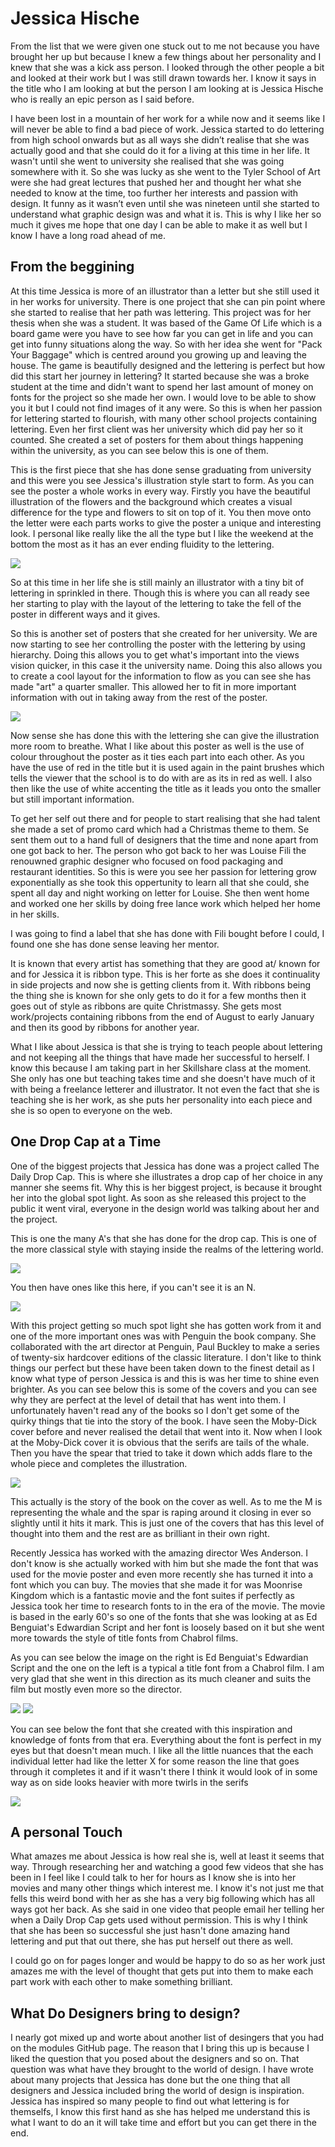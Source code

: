 Jessica Hische
======

From the list that we were given one stuck out to me not because you have brought her up but because I knew a few things about her personality and I knew that she was a kick ass person. I looked through the other people a bit and looked at their work but I was still drawn towards her. I know it says in the title who I am looking at but the person I am looking at is Jessica Hische who is really an epic person as I said before. 

I have been lost in a mountain of her work for a while now and it seems like I will never be able to find a bad piece of work. Jessica started to do lettering from high school onwards but as all ways she didn’t realise that she was actually good and that she could do it for a living at this time in her life. It wasn't until she went to university she realised that she was going somewhere with it. So she was lucky as she went to the Tyler School of Art were she had great lectures that pushed her and thought her what she needed to know at the time, too further her interests and passion with design. It funny as it wasn’t even until she was nineteen until she started to understand what graphic design was and what it is. This is why I like her so much it gives me hope that one day I can be able to make it as well but I know I have a long road ahead of me.

From the beggining
------------------

At this time Jessica is more of an illustrator than a letter but she still used it in her works for university. There is one project that she can pin point where she started to realise that her path was lettering. This project was for her thesis when she was a student. It was based of the Game Of Life which is a board game were you have to see how far you can get in life and you can get into funny situations along the way. So with her idea she went for "Pack Your Baggage" which is centred around you growing up and leaving the house. The game is beautifully designed and the lettering is perfect but how did this start her journey in lettering? It started because she was a broke student at the time and didn't want to spend her last amount of money on fonts for the project so she made her own. I would love to be able to show you it but I could not find images of it any were. So this is when her passion for lettering started to flourish, with many other school projects containing lettering. Even her first client was her university which did pay her so it counted. She created a set of posters for them about things happening within the university, as you can see below this is one of them.

This is the first piece that she has done sense graduating from university and this were you see Jessica's illustration style start to form. As you can see the poster a whole works in every way. Firstly you have the beautiful illustration of the flowers and the background which creates a visual difference for the type and flowers to sit on top of it. You then move onto the letter were each parts works to give the poster a unique and interesting look. I personal like really like the all the type but I like the weekend at the bottom the most as it has an ever ending fluidity to the lettering. 

<img src="/img/tyle_school_of_art.png">

So at this time in her life she is still mainly an illustrator with a tiny bit of lettering in sprinkled in there. Though this is where you can all ready see her starting to play with the layout of the lettering to take the fell of the poster in different ways and it gives.

So this is another set of posters that she created for her university. We are now starting to see her controlling the poster with the lettering by using hierarchy. Doing this allows you to get what's important into the views vision quicker, in this case it the university name. Doing this also allows you to create a cool layout for the information to flow as you can see she has made "art" a quarter smaller. This allowed her to fit in more important information with out in taking away from the rest of the poster.

<img src="/img/Tyler_school_fall_open.png">

 
Now sense she has done this with the lettering she can give the illustration more room to breathe. What I like about this poster as well is the use of colour throughout the poster as it ties each part into each other. As you have the use of red in the title but it is used again in the paint brushes which tells the viewer that the school is to do with are as its in red as well. I also then like the use of white accenting the title as it leads you onto the smaller but still important information.


To get her self out there and for people to start realising that she had talent she made a set of promo card which had a Christmas theme to them. Se sent them out to a hand full of designers that the time and none apart from one got back to her. The person who got back to her was Louise Fili the renouwned graphic designer who focused on food packaging and restaurant identities. So this is were you see her passion for lettering grow exponentially as she took this oppertunity to learn all that she could, she spent all day and night working on letter for Louise. She then went home and worked one her skills by doing free lance work which helped her home in her skills.

I was going to find a label that she has done with Fili bought before I could, I found one she has done sense leaving her mentor. 

It is known that every artist has something that they are good at/ known for and for Jessica it is ribbon type. This is her forte as she does it continuality in side projects and now she is getting clients from it. With ribbons being the thing she is known for she only gets to do it for a few months then it goes out of style as ribbons are quite Christmassy. She gets most work/projects containing ribbons from the end of August to early January and then its good by ribbons for another year.

What I like about Jessica is that she is trying to teach people about lettering and not keeping all the things that have made her successful to herself. I know this because I am taking part in her Skillshare class at the moment. She only has one but teaching takes time and she doesn't have much of it with being a freelance letterer and illustrator. It not even the fact that she is teaching she is her work, as she puts her personality into each piece and she is so open to everyone on the web.


One Drop Cap at a Time
----------------------

One of the biggest projects that Jessica has done was a project called The Daily Drop Cap. This is where she illustrates a drop cap of her choice in any manner she seems fit. Why this is her biggest project, is because it brought her into the global spot light. As soon as she released this project to the public it went viral, everyone in the design world was talking about her and the project. 

This is one the many A's that she has done for the drop cap. This is one of the more classical style with staying inside the realms of the lettering world.

<img src="/img/A.png">

You then have ones like this here, if you can't see it is an N.

<img src="/img/N.png">

With this project getting so much spot light she has gotten work from it and one of the more important ones was with Penguin the book company. She collaborated with the art director at Penguin, Paul Buckley to make a series of twenty-six hardcover editions of the classic literature. I don't like to think things our perfect but these have been taken down to the finest detail as I know what type of person Jessica is and this is was her time to shine even brighter. As you can see below this is some of the covers and you can see why they are perfect at the level of detail that has went into them. I unfortunately haven't read any of the books so I don't get some of the quirky things that tie into the story of the book. I have seen the Moby-Dick cover before and never realised the detail that went into it. Now when I look at the Moby-Dick cover it is obvious that the serifs are tails of the whale. Then you have the spear that tried to take it down which adds flare to the whole piece and completes the illustration. 

<img src="/img/moby.png">

This actually is the story of the book on the cover as well. As to me the M is representing the whale and the spar is raping around it closing in ever so slightly until it hits it mark. This is just one of the covers that has this level of thought into them and the rest are as brilliant in their own right.


Recently Jessica has worked with the amazing director Wes Anderson. I don't know is she actually worked with him but she made the font that was used for the movie poster and even more recently she has turned it into a font which you can buy. The movies that she made it for was Moonrise Kingdom which is a fantastic movie and the font suites if perfectly as Jessica took her time to research fonts to in the era of the movie. The movie is based in the early 60's so one of the fonts that she was looking at as Ed Benguiat's Edwardian Script and her font is loosely based on it but she went more towards the style of title fonts from Chabrol films.

As you can see below the image on the right is Ed Benguiat's Edwardian Script and the one on the left is a typical a title font from a Chabrol film. I am very glad that she went in this direction as its much cleaner and suits the film but mostly even more so the director. 

<img src="/img/femme.png"> <img src="/img/EdBenguiat.png">

You can see below the font that she created with this inspiration and knowledge of fonts from that era. Everything about the font is perfect in my eyes but that doesn't mean much. I like all the little nuances that the each individual letter had like the letter X for some reason the line that goes through it completes it and if it wasn't there I think it would look of in some way as on side looks heavier with more twirls in the serifs 

<img src="/img/jessica_font.png">


A personal Touch
----------------

What amazes me about Jessica is how real she is, well at least it seems that way. Through researching her and watching a good few videos that she has been in I feel like I could talk to her for hours as I know she is into her movies and many other things which interest me. I know it's not just me that fells this weird bond with her as she has a very big following which has all ways got her back. As she said in one video that people email her telling her when a Daily Drop Cap gets used without permission. This is why I think that she has been so successful she just hasn't done amazing hand lettering and put that out there, she has put herself out there as well.

I could go on for pages longer and would be happy to do so as her work just amazes me with the level of thought that gets put into them to make each part work with each other to make something brilliant. 

What Do Designers bring to design?
---------------------------------

I nearly got mixed up and worte about another list of desingers that you had on the modules GitHub page. The reason that I bring this up is because I liked the question that you posed about the designers and so on. That question was what have they brought to the world of design. I have wrote about many projects that Jessica has done but the one thing that all designers and Jessica included bring the world of design is inspiration. Jessica has inspired so many people to find out what lettering is for themselfs, I know this first hand as she has helped me understand this is what I want to do an it will take time and effort but you can get there in the end. 
